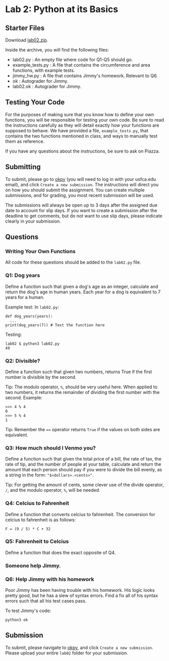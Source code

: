 # Lab 2: Python at its Basics

## Starter Files
Download [lab02.zip](https://github.com/david-yan/CS110_starter_code/blob/master/lab02.zip?raw=true). 

Inside the archive, you will find the following files:
- lab02.py : An empty file where code for Q1-Q5 should go.
- example_tests.py : A file that contains the circumference and area functions, with example tests.
- jimmy_hw.py : A file that contains Jimmy's homework. Relevant to Q6.
- ok : Autograder for Jimmy.
- lab02.ok : Autograder for Jimmy.

## Testing Your Code
For the purposes of making sure that you know how to define your own functions, you will be responsible for testing your
own code. Be sure to read the instructions carefully as they will detail exactly how your functions are supposed to behave.
We have provided a file, `example_tests.py`, that contains the two functions mentioned in class, and ways to manually test
them as reference. 

If you have any questions about the instructions, be sure to ask on Piazza.

## Submitting
To submit, please go to [okpy](https://okpy.org/usf/cs110/sp20/lab01/) (you will need to log in with your usfca.edu email),
and click `Create a new submission`. The instructions will direct you on how you should submit the assignment. You can create
multiple submissions, and for grading, you most recent submission will be used.

The submissions will always be open up to 3 days after the assigned due date to account for slip days. If you want to create
a submission after the deadline to get comments, but do not want to use slip days, please indicate clearly in your submission.

## Questions

### Writing Your Own Functions
All code for these questions should be added to the `lab02.py` file.

### Q1: Dog years
Define a function such that given a dog's age as an integer, calculate and return the dog's age in human years. Each year
for a dog is equivalent to 7 years for a human.

Example test:
In `lab02.py`:
```
def dog_years(years):
  ...
print(dog_years(7)) # Test the function here
```
Testing:
```
lab02 $ python3 lab02.py
49
```

### Q2: Divisible?
Define a function such that given two numbers, returns True if the first number is divisible by the second. 

Tip: The modulo operator, `%`, should be very useful here. When applied to two numbers, it returns the remainder of dividing
the first number with the second.
Example:
```
>>> 4 % 4
0
>>> 5 % 4
1
```
Tip: Remember the `==` operator returns `True` if the values on both sides are equivalent.

### Q3: How much should I Venmo you?
Define a function such that given the total price of a bill, the rate of tax, the rate of tip, and the number of people at
your table, calculate and return the amount that each person should pay if you were to divide the bill evenly, as a string
in the form: `"$<dollars>.<cents>"`.

Tip: For getting the amount of cents, some clever use of the divide operator, `/`, and the modulo operator, `%`, will be
needed.

### Q4: Celcius to Fahrenheit
Define a function that converts celcius to fahrenheit. The conversion for celcius to fahrenheit is as follows:
```
F = (9 / 5) * C + 32
```

### Q5: Fahrenheit to Celcius
Define a function that does the exact opposite of Q4.

### Someone help Jimmy.

### Q6: Help Jimmy with his homework
Poor Jimmy has been having trouble with his homework. His logic looks pretty good, but he has a slew of syntax errors.
Find a fix all of his syntax errors such that all his test cases pass.

To test Jimmy's code:
```
python3 ok
```

## Submission
To submit, please navigate to [okpy](https://okpy.org/usf/cs110/sp20/lab02/), and click `Create a new submission`. Please
upload your entire `lab02` folder for your submission.
